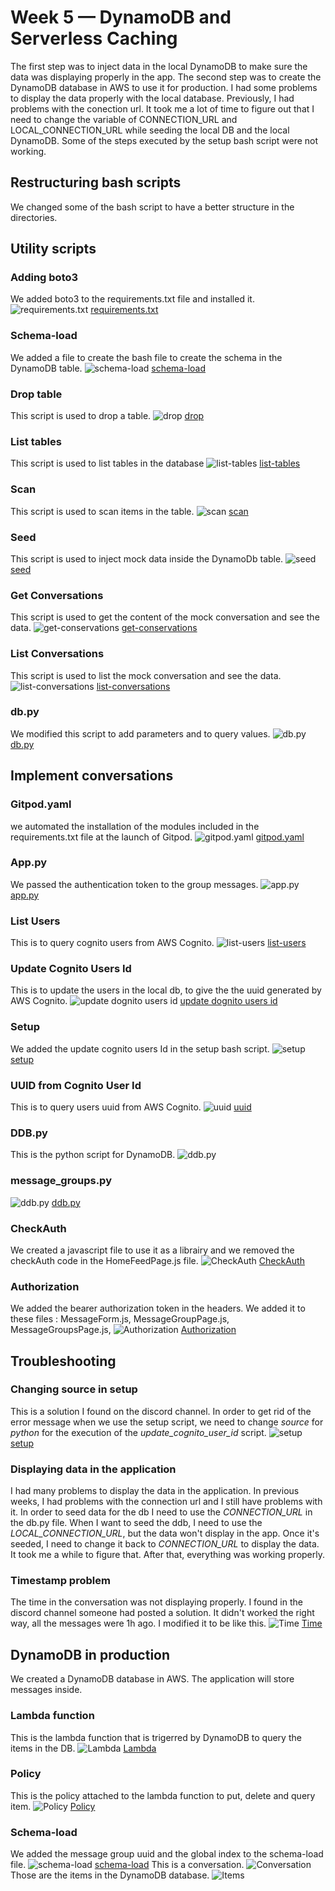 # Week 5 — DynamoDB and Serverless Caching
The first step was to inject data in the local DynamoDB to make sure the data was displaying properly in the app. The second step was to create the DynamoDB database in AWS to use it for production. I had some problems to display the data properly with the local database. Previously, I had problems with the conection url. It took me a lot of time to figure out that I need to change the variable of CONNECTION_URL and LOCAL_CONNECTION_URL while seeding the local DB and the local DynamoDB. Some of the steps executed by the setup bash script were not working.

## Restructuring bash scripts
We changed some of the bash script to have a better structure in the directories.

## Utility scripts

### Adding boto3
We added boto3 to the requirements.txt file and installed it.
![requirements.txt](/journal/assets/requirements1-w5.png "boto3")
[requirements.txt](https://github.com/CFelt22/aws-bootcamp-cruddur-2023/blob/b367d924e8c1b00c828c50c448740272fee6931a/backend-flask/requirements.txt)

### Schema-load
We added a file to create the bash file to create the schema in the DynamoDB table.
![schema-load](/journal/assets/schema-load1-w5.png "schema-load")
[schema-load](https://github.com/CFelt22/aws-bootcamp-cruddur-2023/blob/b367d924e8c1b00c828c50c448740272fee6931a/backend-flask/bin/ddb/schema-load)

### Drop table
This script is used to drop a table.
![drop](/journal/assets/drop1-w5.png "drop")
[drop](https://github.com/CFelt22/aws-bootcamp-cruddur-2023/blob/4a8abc50ac1e45498c98ff7ed22510ea382937a5/backend-flask/bin/ddb/drop)

### List tables
This script is used to list tables in the database
![list-tables](/journal/assets/list1-w5.png "list-tables")
[list-tables](https://github.com/CFelt22/aws-bootcamp-cruddur-2023/blob/4a8abc50ac1e45498c98ff7ed22510ea382937a5/backend-flask/bin/ddb/list-tables)

### Scan
This script is used to scan items in the table.
![scan](/journal/assets/scan1-w5.png "scan")
[scan](https://github.com/CFelt22/aws-bootcamp-cruddur-2023/blob/4a8abc50ac1e45498c98ff7ed22510ea382937a5/backend-flask/bin/ddb/scan)

### Seed
This script is used to inject mock data inside the DynamoDb table.
![seed](/journal/assets/seed1-w5.png "seed")
[seed](https://github.com/CFelt22/aws-bootcamp-cruddur-2023/blob/4a8abc50ac1e45498c98ff7ed22510ea382937a5/backend-flask/bin/ddb/seed)

### Get Conversations
This script is used to get the content of the mock conversation and see the data.
![get-conservations](/journal/assets/get-conv1-w5.png "get-conservations")
[get-conservations](https://github.com/CFelt22/aws-bootcamp-cruddur-2023/blob/fcb935b874450daebf48781e0833ec15f13f87eb/backend-flask/bin/ddb/patterns/get-conversation)

### List Conversations
This script is used to list the mock conversation and see the data.
![list-conversations](/journal/assets/list-conv1-w5.png "list-conversations")
[list-conversations](https://github.com/CFelt22/aws-bootcamp-cruddur-2023/blob/fcb935b874450daebf48781e0833ec15f13f87eb/backend-flask/bin/ddb/patterns/list-conversations)

### db.py
We modified this script to add parameters and to query values.
![db.py](/journal/assets/db1-w5.png "db.py")
[db.py](https://github.com/CFelt22/aws-bootcamp-cruddur-2023/blob/d373a925dacd057b779e3432bd8ef9d41a4ce1aa/backend-flask/lib/db.py)

## Implement conversations

### Gitpod.yaml
we automated the installation of the modules included in the requirements.txt file at the launch of Gitpod.
![gitpod.yaml](/journal/assets/gitpod1-w5.png "gitpod.yaml")
[gitpod.yaml](https://github.com/CFelt22/aws-bootcamp-cruddur-2023/blob/1424a39bedbde7eaec3e45c0b788ebc8da5c8d4c/.gitpod.yml)

### App.py
We passed the authentication token to the group messages.
![app.py](/journal/assets/app1-w5.png "app.py")
[app.py](https://github.com/CFelt22/aws-bootcamp-cruddur-2023/blob/1424a39bedbde7eaec3e45c0b788ebc8da5c8d4c/backend-flask/app.py)

### List Users
This is to query cognito users from AWS Cognito.
![list-users](/journal/assets/list-u1-w5.png "list-users")
[list-users](https://github.com/CFelt22/aws-bootcamp-cruddur-2023/blob/1424a39bedbde7eaec3e45c0b788ebc8da5c8d4c/backend-flask/bin/cognito/list-users)

### Update Cognito Users Id
This is to update the users in the local db, to give the the uuid generated by AWS Cognito.
![update dognito users id](/journal/assets/update1-w5.png "update dognito users id")
[update dognito users id](https://github.com/CFelt22/aws-bootcamp-cruddur-2023/blob/1424a39bedbde7eaec3e45c0b788ebc8da5c8d4c/backend-flask/bin/db/update_cognito_user_ids)

### Setup
We added the update cognito users Id in the setup bash script.
![setup](/journal/assets/setup1-w5.png "setup")
[setup](https://github.com/CFelt22/aws-bootcamp-cruddur-2023/blob/1424a39bedbde7eaec3e45c0b788ebc8da5c8d4c/backend-flask/bin/db/setup)

### UUID from Cognito User Id
This is to query users uuid from AWS Cognito.
![uuid](/journal/assets/uuid1-w5.png "uuid")
[uuid](https://github.com/CFelt22/aws-bootcamp-cruddur-2023/blob/1424a39bedbde7eaec3e45c0b788ebc8da5c8d4c/backend-flask/db/sql/users/uuid_from_cognito_user_id.sql)

### DDB.py
This is the python script for DynamoDB.
![ddb.py](/journal/assets/ddb1-w5.png "")
[](https://github.com/CFelt22/aws-bootcamp-cruddur-2023/blob/1424a39bedbde7eaec3e45c0b788ebc8da5c8d4c/backend-flask/lib/ddb.py)

### message_groups.py
![ddb.py](/journal/assets/ddb1-w5.png "ddb.py")
[ddb.py](https://github.com/CFelt22/aws-bootcamp-cruddur-2023/blob/1424a39bedbde7eaec3e45c0b788ebc8da5c8d4c/backend-flask/services/message_groups.py)

### CheckAuth
We created a javascript file to use it as a librairy and we removed the checkAuth code in the HomeFeedPage.js file.
![CheckAuth](/journal/assets/checkauth1-w5.png "CheckAuth")
[CheckAuth](https://github.com/CFelt22/aws-bootcamp-cruddur-2023/blob/1424a39bedbde7eaec3e45c0b788ebc8da5c8d4c/frontend-react-js/src/lib/CheckAuth.js)

### Authorization
We added the bearer authorization token in the headers. We added it to these files : MessageForm.js, MessageGroupPage.js, MessageGroupsPage.js, 
![Authorization](/journal/assets/auth1-w5.png "Authorization")
[Authorization](https://github.com/CFelt22/aws-bootcamp-cruddur-2023/blob/1424a39bedbde7eaec3e45c0b788ebc8da5c8d4c/frontend-react-js/src/pages/MessageGroupPage.js)

## Troubleshooting

### Changing source in setup
This is a solution I found on the discord channel. In order to get rid of the error message when we use the setup script, we need to change *source* for *python* for the execution of the *update_cognito_user_id* script.
![setup](/journal/assets/setup2-w5.png "setup")
[setup](https://github.com/CFelt22/aws-bootcamp-cruddur-2023/blob/6216c3886a60f3f61fd94a7a95dbdb9da4e4a42a/backend-flask/bin/db/setup)

### Displaying data in the application
I had many problems to display the data in the application. In previous weeks, I had problems with the connection url and I still have problems with it. In order to seed data for the db I need to use the *CONNECTION_URL* in the db.py file. When I want to seed the ddb, I need to use the *LOCAL_CONNECTION_URL*, but the data won't display in the app. Once it's seeded, I need to change it back to *CONNECTION_URL* to display the data. It took me a while to figure that. After that, everything was working properly.

### Timestamp problem
The time in the conversation was not displaying properly. I found in the discord channel someone had posted a solution. It didn't worked the right way, all the messages were 1h ago. I modified it to be like this.
![Time](/journal/assets/time1-w5.png "Time")
[Time](https://github.com/CFelt22/aws-bootcamp-cruddur-2023/blob/bb12e94c64e0d41f4a235eccfc59dd3e62386c48/backend-flask/bin/ddb/seed)

## DynamoDB in production
We created a DynamoDB database in AWS. The application will store messages inside. 

### Lambda function
This is the lambda function that is trigerred by DynamoDB to query the items in the DB.
![Lambda](/journal/assets/lambda2-w5.png "Lambda")
[Lambda](https://github.com/CFelt22/aws-bootcamp-cruddur-2023/blob/91d620906c880fa30fc936f851d01da9d7879b9c/aws/lambdas/cruddur-messaging-stream.py)

### Policy
This is the policy attached to the lambda function to put, delete and query item.
![Policy](/journal/assets/policy1-w5.png "Policy")
[Policy](https://github.com/CFelt22/aws-bootcamp-cruddur-2023/blob/91d620906c880fa30fc936f851d01da9d7879b9c/aws/policies/cruddur-message-stream-policy.json)

### Schema-load
We added the message group uuid and the global index to the schema-load file.
![schema-load](/journal/assets/schemaload1-w5.png "schema-load")
[schema-load](https://github.com/CFelt22/aws-bootcamp-cruddur-2023/blob/91d620906c880fa30fc936f851d01da9d7879b9c/backend-flask/bin/ddb/schema-load)
This is a conversation.
![Conversation](/journal/assets/conv3-w5.png "Conversation")
Those are the items in the DynamoDB database.
![Items](/journal/assets/conv3-w5.png "Items")
